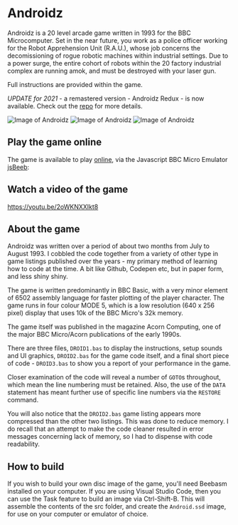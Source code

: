 # Androidz
Androidz is a 20 level arcade game written in 1993 for the BBC Microcomputer. Set in the near future, you work as a police officer working for the Robot Apprehension Unit (R.A.U.), whose job concerns the decomissioning of rogue robotic machines within industrial settings. Due to a power surge, the entire cohort of robots within the 20 factory industrial complex are running amok, and must be destroyed with your laser gun.

Full instructions are provided within the game.

*UPDATE for 2021* - a remastered version - Androidz Redux - is now available. Check out the [repo](https://github.com/sassquad/androidz-redux) for more details.

![Image of Androidz](https://www.sassquad.net/images/riscos/androidz1.png)
![Image of Androidz](https://www.sassquad.net/images/riscos/androidz2.png)
![Image of Androidz](https://www.sassquad.net/images/riscos/androidz3.png)

## Play the game online
The game is available to play [online](https://bbc.godbolt.org/?disc=https://www.sassquad.net/downloads/androidz/original/Androidz.ssd&autoboot), via the Javascript BBC Micro Emulator [jsBeeb](https://github.com/mattgodbolt/jsbeeb):

## Watch a video of the game

https://youtu.be/2oWKNXXIkt8

## About the game

Androidz was written over a period of about two months from July to August 1993. I cobbled the code together from a variety of other type in game listings published over the years - my primary method of learning how to code at the time. A bit like Github, Codepen etc, but in paper form, and less shiny shiny.

The game is written predominantly in BBC Basic, with a very minor element of 6502 assembly language for faster plotting of the player character. The game runs in four colour MODE 5, which is a low resolution (640 x 256 pixel) display that uses 10k of the BBC Micro's 32k memory.

The game itself was published in the magazine Acorn Computing, one of the major BBC Micro/Acorn publications of the early 1990s. 

There are three files, `DROID1.bas` to display the instructions, setup sounds and UI graphics, `DROID2.bas` for the game code itself, and a final short piece of code - `DROID3.bas` to show you a report of your performance in the game.

Closer examination of the code will reveal a number of `GOTO`s throughout, which mean the line numbering must be retained. Also, the use of the `DATA` statement has meant further use of specific line numbers via the `RESTORE` command.

You will also notice that the `DROID2.bas` game listing appears more compressed than the other two listings. This was done to reduce memory. I do recall that an attempt to make the code cleaner resulted in error messages concerning lack of memory, so I had to dispense with code readability.

## How to build

If you wish to build your own disc image of the game, you'll need Beebasm installed on your computer. If you are using Visual Studio Code, then you can use the Task feature to build an image via Ctrl-Shift-B. This will assemble the contents of the src folder, and create the `Android.ssd` image, for use on your computer or emulator of choice.
